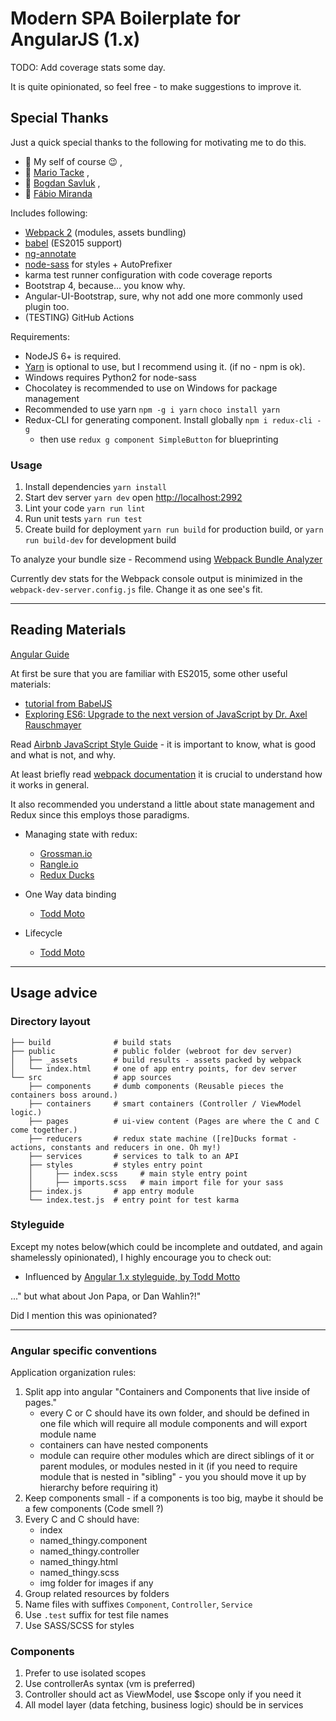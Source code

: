 # Modern SPA Boilerplate for AngularJS (1.x)

TODO: Add coverage stats some day.

It is quite opinionated, so feel free - to make suggestions to improve it.

## Special Thanks

Just a quick special thanks to the following for motivating me to do this.
 - :clap: My self of course :wink: ,
 - :clap: [Mario Tacke](https://mariotacke.io) ,
 - :clap: [Bogdan Savluk](https://github.com/zxbodya) ,
 - :clap: [Fábio Miranda](http://fabiomiranda.me)

Includes following:

 - [Webpack 2](https://webpack.js.org/) (modules, assets bundling)
 - [babel](http://babeljs.io/) (ES2015 support)
 - [ng-annotate](https://github.com/olov/ng-annotate)
 - [node-sass](https://github.com/sass/node-sass) for styles + AutoPrefixer
 - karma test runner configuration with code coverage reports
 - Bootstrap 4, because... you know why.
 - Angular-UI-Bootstrap, sure, why not add one more commonly used plugin too.
 - (TESTING) GitHub Actions

Requirements:

- NodeJS 6+ is required.
- [Yarn](https://yarnpkg.com) is optional to use, but I recommend using it. (if no - npm is ok).
- Windows requires Python2 for node-sass
- Chocolatey is recommended to use on Windows for package management
- Recommended to use yarn `npm -g i yarn` `choco install yarn`
- Redux-CLI for generating component. Install globally `npm i redux-cli -g`
  - then use `redux g component SimpleButton` for blueprinting

### Usage

1. Install dependencies `yarn install`
2. Start dev server `yarn dev` open [http://localhost:2992](http://localhost:2992)
3. Lint your code `yarn run lint`
4. Run unit tests `yarn run test`
5. Create build for deployment `yarn run build` for production build, or `yarn run build-dev` for development build

To analyze your bundle size - Recommend using [Webpack Bundle Analyzer](https://github.com/th0r/webpack-bundle-analyzer)

Currently dev stats for the Webpack console output is minimized in the `webpack-dev-server.config.js` file. Change it as one see's fit.

---

## Reading Materials

[Angular Guide](https://docs.angularjs.org/guide)

At first be sure that you are familiar with ES2015, some other useful materials:

 - [tutorial from BabelJS](http://babeljs.io/docs/learn-es2015/)
 - [Exploring ES6: Upgrade to the next version of JavaScript by Dr. Axel Rauschmayer](http://exploringjs.com/)

Read [Airbnb JavaScript Style Guide](https://github.com/airbnb/javascript) - it is important to know, what is good and what is not, and why.

At least briefly read [webpack documentation](http://webpack.github.io/docs/) it is crucial to understand how it works in general.

It also recommended you understand a little about state management and Redux since this employs those paradigms.

- Managing state with redux:
    - [Grossman.io](http://blog.grossman.io/angular-1-using-redux-architecture/)
    - [Rangle.io](http://blog.rangle.io/managing-state-redux-angular/)
    - [Redux Ducks](https://github.com/erikras/ducks-modular-redux/)

- One Way data binding
  - [Todd Moto](https://toddmotto.com/one-way-data-binding-in-angular-1-5/)

- Lifecycle
  - [Todd Moto](https://toddmotto.com/angular-1-5-lifecycle-hooks)

---

## Usage advice

### Directory layout

    ├── build              # build stats
    ├── public             # public folder (webroot for dev server)
    │   ├── _assets        # build results - assets packed by webpack
    │   └── index.html     # one of app entry points, for dev server
    └── src                # app sources
        ├── components     # dumb components (Reusable pieces the containers boss around.)
        ├── containers     # smart containers (Controller / ViewModel logic.)
        ├── pages          # ui-view content (Pages are where the C and C come together.)
        ├── reducers       # redux state machine ([re]Ducks format - actions, constants and reducers in one. Oh my!)
        ├── services       # services to talk to an API
        ├── styles         # styles entry point
        │     ├── index.scss     # main style entry point
        │     ├── imports.scss   # main import file for your sass
        ├── index.js       # app entry module
        └── index.test.js  # entry point for test karma

### Styleguide

Except my notes below(which could be incomplete and outdated, and again shamelessly opinionated), I highly encourage you to check out:

- Influenced by [Angular 1.x styleguide, by Todd Motto](https://github.com/toddmotto/angular-styleguide)

..." but what about Jon Papa, or Dan Wahlin?!"

Did I mention this was opinionated?

---

### Angular specific conventions

Application organization rules:

1. Split app into angular "Containers and Components that live inside of pages."
    - every C or C should have its own folder, and should be defined in one file which will require all module components and will export module name
    - containers can have nested components
    - module can require other modules which are direct siblings of it or parent modules, or modules nested in it (if you need to require module that is nested in "sibling" - you you should move it up by hierarchy before requiring it)
2. Keep components small - if a components is too big, maybe it should be a few components (Code smell ?)
3. Every C and C should have:
    - index
    - named_thingy.component
    - named_thingy.controller
    - named_thingy.html
    - named_thingy.scss
    - img folder for images if any
4. Group related resources by folders
5. Name files with suffixes `Component`, `Controller`, `Service`
6. Use `.test` suffix for test file names
7. Use SASS/SCSS for styles

### Components

1. Prefer to use isolated scopes
2. Use controllerAs syntax (vm is preferred)
3. Controller should act as ViewModel, use $scope only if you need it
4. All model layer (data fetching, business logic) should be in services
